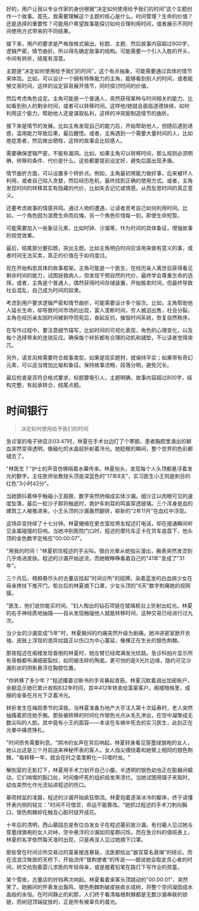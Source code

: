 <ReasoningChainRenderer>
好的，用户让我以专业作家的身份根据“决定如何使用给予我们的时间”这个主题创作一个故事。首先，我需要理解这个主题的核心是什么。时间管理？生命的价值？还是选择的重要性？可能用户希望故事能探讨如何合理利用时间，或者展示不同时间使用方式带来的不同结果。

接下来，用户的要求是严格按格式输出，标题、主题、然后故事内容超过800字，逻辑严密，情节曲折。所以得先确定故事的结构。可能需要一个引人入胜的开头，中间有转折，结尾有深意。

主题是“决定如何使用给予我们的时间”，这个有点抽象，可能需要通过具体的情节来体现。比如，可以设计一个拥有特殊能力的主角，能够看到别人的时间，或者能够交易时间，这样的设定容易展开情节，同时探讨时间的价值。

然后考虑角色设定。主角可能是一个普通人，突然获得某种与时间相关的能力，比如看到别人的剩余时间，或者可以转移时间。这样他/她就会面临道德抉择，如何利用这个能力，帮助他人还是谋取私利，这样的冲突能制造情节的曲折。

接下来是情节的发展。比如主角发现自己的能力后，开始帮助他人，但随后遇到诱惑，滥用能力导致后果，最后醒悟。或者，主角遇到一个需要大量时间的人，比如绝症患者，然后做出牺牲，这样的故事会比较感人。

需要确保逻辑严密，不能有漏洞。比如，如果主角可以转移时间，那么规则必须明确，转移的条件、代价是什么，这些都要提前设定好，避免后面出现矛盾。

情节曲折方面，可以设置多个转折点。例如，主角最初用能力做好事，后来被坏人利用，或者自己陷入贪婪，然后经历危机，最终找到正确的使用方式。或者，主角发现时间的转移其实有隐藏的代价，比如失去记忆或情感，从而反思时间的真正意义。

还要考虑故事的情感共鸣。通过人物的遭遇，让读者思考自己如何利用时间。比如，一个角色因为浪费生命而后悔，另一个角色珍惜每一刻，即使生命短暂。

可能需要加入一些象征元素，比如时钟、沙漏等，作为时间的具体象征，增强故事的视觉效果。

最后，结尾部分要扣题，突出主题。比如主角明白时间应该用来做有意义的事，或者时间无法买卖，真正的价值在于如何度过。

现在开始构思具体的故事框架。主角可能是一个医生，在经历亲人离世后获得看见剩余时间的能力，试图拯救病人，但发现干预自然的代价，最终学会尊重生命的选择。或者，主角是个普通人，偶然获得时间存储装置，开始贩卖时间，但最终导致社会混乱，自己成为时间的奴隶。

考虑到用户要求逻辑严密和情节曲折，可能需要设计多个层次。比如，主角帮助他人延长生命，却导致时间市场的出现，富人垄断时间，穷人被迫出售，社会分裂。主角在经历亲友因时间被剥夺而死后，奋起反抗，摧毁时间系统，恢复自然秩序。

在写作过程中，要注意细节描写，比如时间的可视化表现，角色的心理变化，以及每个选择带来的连锁反应。确保每个转折都有合理的动机和铺垫，不让读者觉得突兀。

另外，语言风格需要符合故事类型，如果是现实题材，就保持平实；如果带有奇幻元素，可以适当增加比喻和象征。保持故事流畅，段落分明，避免冗长。

最后检查是否符合格式要求，标题要吸引人，主题明确，故事内容超过800字，结构完整，有起承转合，结尾点题。
</ReasoningChainRenderer>

# 时间银行

> 决定如何使用给予我们的时间

急诊室的电子钟显示03:47时，林夏在手术台边打了个寒颤。患者胸腔里涌出的鲜血突然变得透明，像融化的水晶般折射着冷光。她眨眼的瞬间，整个世界的色彩都褪去了。

"林医生？"护士的声音仿佛隔着水幕传来。林夏抬头，发现每个人头顶都悬浮着发光的数字。主任医师张教授头顶是深蓝色的"17年8天"，实习医生小王则是刺目的红色"3小时42分"。

当她颤抖着伸手触碰小王肩膀，数字突然坍缩成实体沙漏。细沙正以肉眼可见的速度坠落，最后一粒沙子即将触底时，救护车刺耳的鸣笛穿透玻璃。三个浑身是血的建筑工人被推进来，小王头顶的沙漏轰然翻转，崭新的"2年11月"在血红中浮现。

这场异变持续了十七分钟。林夏蜷缩在更衣室给男友程述打电话，却在接通瞬间听见金属碰撞的巨响。当她冲到医院门口时，程述的摩托车正卡在货车底盘下，他头顶的金色数字定格在"00:00:07"。

"用我的时间！"林夏抓住程述的手尖叫。银白光晕从她指尖漫出，腕表突然发烫到几乎烙进皮肤。程述的沙漏开始逆流，而她眼睁睁看着自己的"41年"变成了"31年"。

三个月后，梧桐巷尽头的古董店挂起"时间诊所"的招牌。染着蓝发的白血病少女在母亲搀扶下推开门，柜台后的林夏摘下口罩，少女头顶的"6天"数字刺痛她的视网膜。

"医生，他们说你能买时间。"妇人掏出的钻石项链在玻璃柜台上折射出虹光。林夏的右手神经质地抽搐——自从发现触碰他人就能转移时间，这种交易已经进行过九次。

当少女的沙漏变成"5年"时，林夏腕间的灼痛突然升级为剧痛。她冲进密室掀开衣袖，皮肤上浮现的诡异纹路正以伤口为中心蔓延，像棵正在生长的银色荆棘。

那夜程述在阁楼发现昏倒的林夏时，她左臂已经爬满发光纹路。急诊科拍片显示所有骨骼都布满细密裂纹，如同被击碎的陶瓷。更可怕的是X光片边缘，隐约可见沙漏形状的阴影悬浮在胸腔位置。

"你转移了多少年？"程述攥着诊断书的手背暴起青筋。林夏沉默着调出加密账户，余额显示她已累计收购832年时间，其中412年转卖给富豪客户。阁楼暗格里，成捆的金条在月光下泛着冷光。

转折发生在梅雨季节的深夜。当林夏准备为地产大亨注入第十次延寿时，老人突然抽搐着抓住她手腕。那些被转移的时间化作银色光点从毛孔渗出，在空中凝聚成无数尖叫的人脸。其中竟有小王的面容——本该在车祸中死去的实习医生，此刻正在光晕中痛苦挣扎。

"时间债务需要利息。"阴冷的女声在背后响起。林夏转身看见穿墨绿旗袍的女人，她认出这是三个月前送来神秘怀表的客人。女人指尖缠绕着和她臂上相同的银色荆棘，"每转移一年，就会在时之茧里孵化一只噬时虫。"

解剖室的无影灯下，林夏用手术刀划开自己小腹。半透明的银色幼虫正在脏器间蠕动，它们啃噬的豁口处，时间像坏死的组织般发黑溃烂。当她试图用镊子夹取时，幼虫突然化作光流钻进程述的伤口。

暴雨倾盆的凌晨，程述的沙漏开始疯狂倒流。林夏抱着逐渐冰冷的躯体，终于读懂怀表内侧的铭文："时间不可借贷，命运不能篡改。"她抓过程述的手术刀刺向胸口，银色荆棘却在触及心脏时绽开成花。

十年后的清明，西山墓园总是有位白发女子在程述墓前放沙漏。有扫墓人见过她与穿墨绿旗袍的女人对峙，空中悬浮的沙漏如同星群闪烁。而在急诊科的值班表上，林夏的名字依然每天准时出现，只是再没人见过她摘下口罩。

那些曾在时间诊所交易过的富豪接连暴毙，法医都给出"器官莫名衰竭"的结论。而在流浪汉聚居的天桥下，开始流传"银荆使者"的传说——据说她会取走贪心者的时间，转交给抱着婴儿求医的年轻母亲，或是握着铅笔在路灯下写作业的孩童。

某个雪夜，古董店的铃铛再次响起。林夏看着来客头顶跳动的"00:00:01"，突然笑了。她腕间的怀表发出轰鸣，银色荆棘刺破皮肤疯长成树，将整个空间凝固成水晶般的永恒。在时间静止的刹那，人们终于看清每根荆棘都是无数沙漏串联的锁链，而树冠顶端绽放的，正是所有被辜负的晨光。